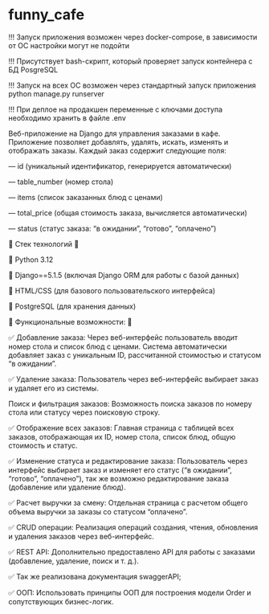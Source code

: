 # funny_cafe
!!! Запуск приложения возможен через docker-compose, в зависимости от ОС настройки могут не подойти 

!!! Присутствует bash-скрипт, который проверяет запуск контейнера с БД PosgreSQL

!!! Запуск на всех ОС возможен через стандартный запуск приложения python manage.py runserver

!!! При деплое на продакшен переменные с ключами доступа необходимо хранить в файле .env

Веб-приложение на Django для управления заказами в кафе. 
Приложение позволяет добавлять, удалять, искать, изменять и отображать заказы. Каждый заказ содержит следующие поля:

— id (уникальный идентификатор, генерируется автоматически)

— table_number (номер стола)

— items (список заказанных блюд с ценами)

— total_price (общая стоимость заказа, вычисляется автоматически)

— status (статус заказа: “в ожидании”, “готово”, “оплачено”)

📌 Стек технологий 📌

📌 Python 3.12

📌 Django==5.1.5 (включая Django ORM для работы с базой данных)

📌 HTML/CSS (для базового пользовательского интерфейса)

📌 PostgreSQL (для хранения данных)



📌 Функциональные возможности: 📌

✅ Добавление заказа:
Через веб-интерфейс пользователь вводит номер стола и список блюд с ценами. Система автоматически добавляет заказ с уникальным ID, рассчитанной стоимостью и статусом “в ожидании”.

✅ Удаление заказа:
Пользователь через веб-интерфейс выбирает заказ и удаляет его из системы.

Поиск и фильтрация заказов:
Возможность поиска заказов по номеру стола или статусу через поисковую строку.

✅ Отображение всех заказов:
Главная страница с таблицей всех заказов, отображающая их ID, номер стола, список блюд, общую стоимость и статус.

✅ Изменение статуса и редактирование заказа:
Пользователь через интерфейс выбирает заказ и изменяет его статус (“в ожидании”, “готово”, “оплачено”), так же возможно редактирование заказа (добавление или удаление блюд).

✅ Расчет выручки за смену:
Отдельная страница с расчетом общего объема выручки за заказы со статусом “оплачено”.

✅ CRUD операции: Реализация операций создания, чтения, обновления и удаления заказов через веб-интерфейс.

✅ REST API: Дополнительно предоставлено API для работы с заказами (добавление, удаление, поиск и т. д.).

✅ Так же реализована документация swaggerAPI;

✅ ООП: Использовать принципы ООП для построения модели Order и сопутствующих бизнес-логик.
